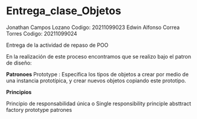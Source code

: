 # Entrega_clase_Objetos

Jonathan Campos Lozano Codigo: 20211099023
Edwin Alfonso Correa Torres Codigo: 20211099024


Entrega de la actividad de repaso de POO

En la realización de este proceso encontramos que se realizo bajo el patron de diseño:

**Patronoes**
Prototype : Especifica los tipos de objetos a crear por medio de una instancia prototípica, y crear nuevos objetos copiando este prototipo.

**Principios**

Principio de responsabilidad única o Single responsibility principle 
absttract factory
prototype patrones
